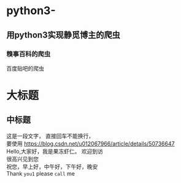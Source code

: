 # python3-

## 用python3实现静觅博主的爬虫


### 糗事百科的爬虫

百度贴吧的爬虫

大标题
=======

中标题
-----------

这是一段文字，
直接回车不能换行，<br>要使用
https://blog.csdn.net/u012067966/article/details/50736647<br>
    Hello,大家好，我是果冻虾仁。 
    欢迎到访  
    很高兴见到您  
    祝您，早上好，中午好，下午好，晚安  <br>
Thank `you1`  please `call` me
